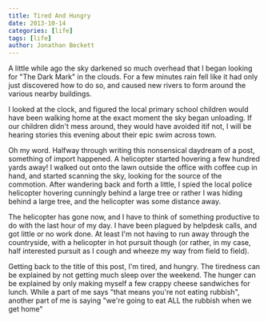 ```yaml
---
title: Tired And Hungry
date: 2013-10-14
categories: [life]
tags: [life]
author: Jonathan Beckett
---
```


A little while ago the sky darkened so much overhead that I began looking for "The Dark Mark" in the clouds. For a few minutes rain fell like it had only just discovered how to do so, and caused new rivers to form around the various nearby buildings.

I looked at the clock, and figured the local primary school children would have been walking home at the exact moment the sky began unloading. If our children didn't mess around, they would have avoided itif not, I will be hearing stories this evening about their epic swim across town.

Oh my word. Halfway through writing this nonsensical daydream of a post, something of import happened. A helicopter started hovering a few hundred yards away! I walked out onto the lawn outside the office with coffee cup in hand, and started scanning the sky, looking for the source of the commotion. After wandering back and forth a little, I spied the local police helicopter hovering cunningly behind a large tree or rather I was hiding behind a large tree, and the helicopter was some distance away.

The helicopter has gone now, and I have to think of something productive to do with the last hour of my day. I have been plagued by helpdesk calls, and got little or no work done. At least I'm not having to run away through the countryside, with a helicopter in hot pursuit though (or rather, in my case, half interested pursuit as I cough and wheeze my way from field to field).

Getting back to the title of this post, I'm tired, and hungry. The tiredness can be explained by not getting much sleep over the weekend. The hunger can be explained by only making myself a few crappy cheese sandwiches for lunch. While a part of me says "that means you're not eating rubbish", another part of me is saying "we're going to eat ALL the rubbish when we get home"